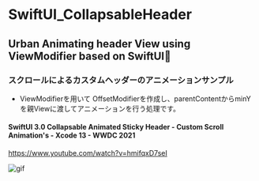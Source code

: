 # SwiftUI_CollapsableHeader
## Urban Animating header View using ViewModifier based on SwiftUI🤯

### スクロールによるカスタムヘッダーのアニメーションサンプル
- ViewModifierを用いて OffsetModifierを作成し、parentContentからminYを親Viewに渡してアニメーションを行う処理です。

#### SwiftUI 3.0 Collapsable Animated Sticky Header - Custom Scroll Animation's - Xcode 13 - WWDC 2021
https://www.youtube.com/watch?v=hmifqxD7seI

![gif](https://media.giphy.com/media/MdO2EgwsiIzDaIU0gH/giphy.gif)
